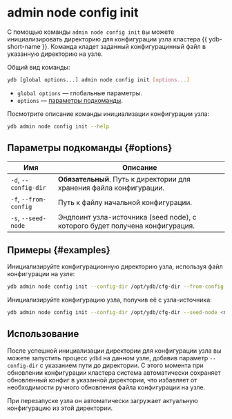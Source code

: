 # admin node config init

С помощью команды `admin node config init` вы можете инициализировать директорию для конфигурации узла кластера {{ ydb-short-name }}. Команда кладет заданный конфигурацинный файл в указанную директорию на узле.

Общий вид команды:

```bash
ydb [global options...] admin node config init [options...]
```

* `global options` — глобальные параметры.
* `options` — [параметры подкоманды](#options).

Посмотрите описание команды инициализации конфигурации узла:

```bash
ydb admin node config init --help
```

## Параметры подкоманды {#options}

Имя | Описание
---|---
`-d`, `--config-dir` | **Обязательный**. Путь к директории для хранения файла конфигурации.
`-f`, `--from-config` | Путь к файлу начальной конфигурации.
`-s`, `--seed-node` | Эндпоинт узла-источника (seed node), с которого будет получена конфигурация.

## Примеры {#examples}

Инициализируйте конфигурационную директорию узла, используя файл конфигурации на узле:

```bash
ydb admin node config init --config-dir /opt/ydb/cfg-dir --from-config config.yaml
```

Инициализируйте конфигурацию узла, получив её с узла-источника:

```bash
ydb admin node config init --config-dir /opt/ydb/cfg-dir --seed-node <node.ydb.tech>:2135
```

## Использование

После успешной инициализации директории для конфигурации узла вы можете запустить процесс `ydbd` на данном узле, добавив параметр `--config-dir` с указанием пути до директории. С этого момента при обновлении конфигурации кластера система автоматически сохраняет обновленный конфиг в указанной директории, что избавляет от необходимости ручного обновления файла конфигурации на узле.

При перезапуске узла он автоматически загружает актуальную конфигурацию из этой директории.

